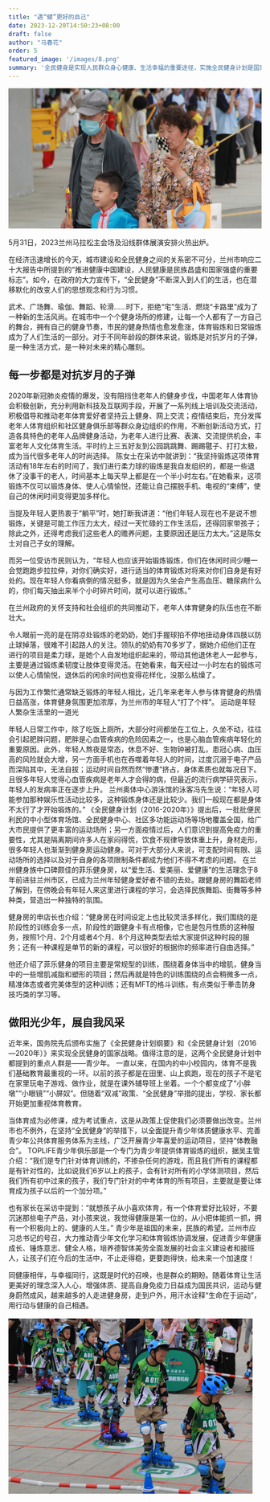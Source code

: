 ```yaml
---
title: "遇“健”更好的自己"
date: 2023-12-20T14:50:23+08:00
draft: false
author: "马春花"
order: 5
featured_image: '/images/8.png'
summary: '全民健身是实现人民群众身心健康、生活幸福的重要途径，实施全民健身计划是国家的重要发展战略'
---
```



 ![不放弃](/images/8.png)

5月31日，2023兰州马拉松主会场及沿线群体展演安排火热出炉。

在经济迅速增长的今天，城市建设和全民健身之间的关系密不可分，兰州市响应二十大报告中所提到的“推进健康中国建设，人民健康是民族昌盛和国家强盛的重要标志”。如今，在政府的大力宣传下，“全民健身”不断深入到人们的生活，也在潜移默化的改变人们的思想观念和行为习惯。

武术、广场舞、瑜伽、舞蹈、轮滑……时下，拒绝“宅”生活、燃烧“卡路里”成为了一种新的生活风尚。在城市中一个个健身场所的修建，让每一个人都有了一方自己的舞台，拥有自己的健身节奏，市民的健身热情也愈发愈涨，体育锻炼和日常锻炼成为了人们生活的一部分。对于不同年龄段的群体来说，锻炼是对抗岁月的子弹，是一种生活方式，是一种对未来的精心雕刻。

## 每一步都是对抗岁月的子弹

2020年新冠肺炎疫情的爆发，没有阻挡住老年人的健身步伐，中国老年人体育协会积极创新，充分利用新科技及互联网手段，开展了一系列线上培训及交流活动，积极倡导和推动老年体育爱好者坚持云上健身、网上交流；疫情结束后，充分发挥老年人体育组织和社区健身俱乐部等群众身边组织的作用，不断创新活动方式，打造各具特色的老年人品牌健身活动，为老年人进行比赛、表演、交流提供机会，丰富老年人文化体育生活。平时约上三五好友到公园跳跳舞、踢踢毽子、打打太极，成为当代很多老年人的时尚选择。
陈女士在采访中就讲到：“我坚持锻炼这项体育活动有18年左右的时间了，我们进行柔力球的锻炼是我自发组织的，都是一些退休了没事干的老人，时间基本上每天早上都是在一个半小时左右。”在她看来，这项锻炼不仅可以锻炼身体、使人心情愉悦，还能让自己摆脱手机、电视的“束缚”，使自己的休闲时间变得更加多样化。

当提及年轻人更热衷于“躺平”时，她打断我讲道：“他们年轻人现在也不是说不想锻炼，关键是可能工作压力太大，经过一天忙碌的工作生活后，还得回家带孩子；除此之外，还得考虑我们这些老人的赡养问题，主要原因还是压力太大。”这是陈女士对自己子女的理解。

而另一位受访市民则认为，“年轻人也应该开始锻炼锻炼，你们在休闲时间少睡一会觉跑跑步拉拉伸，对你们确实好，进行适当的体育锻炼对将来对你们自身是有好处的。现在年轻人你看病倒的情况挺多，就是因为久坐会产生高血压、糖尿病什么的，你们每天抽出来半个小时碎片时间，就可以进行锻炼。” 

在兰州政府的关怀支持和社会组织的共同推动下，老年人体育健身的队伍也在不断壮大。

令人眼前一亮的是在阴凉处锻炼的老奶奶，她们手握球拍不停地扭动身体四肢以防止球掉落，很难不引起路人的关注。领队的奶奶有70多岁了，据她介绍他们正在进行的项目是柔力球，是她个人自发地组织起来的，带动其他退休老人一起参与，主要是通过锻炼柔韧度让肢体变得灵活。在她看来，每天经过一小时左右的锻炼可以使人心情愉悦，退休后的闲余时间也变得花样化，没那么枯燥了。

与因为工作繁忙通常缺乏锻炼的年轻人相比，近几年来老年人参与体育健身的热情日益高涨，体育健身氛围更加浓厚，为兰州市的年轻人“打了个样”。
运动是年轻人繁杂生活里的一道光

年轻人日常工作中，除了吃饭上厕所，大部分时间都坐在工位上，久坐不动，往往会引起肥胖问题，肥胖是心血管疾病的危险因素之一，也是心脑血管疾病年轻化的重要原因。此外，年轻人熬夜是常态，休息不好、生物钟被打乱，患冠心病、血压高的风险就会大增，另一方面手机也在吞噬着年轻人的时间，过度沉溺于电子产品而深陷其中，无法自拔；运动时间自然而然“惨遭”挤占，身体素质也就每况日下。且很多年轻人觉得心血管疾病是老年人才会得的病，但最近的流行病学研究表示，年轻人的发病率正在逐步上升。
兰州奥体中心游泳馆的泳客冯先生说：“年轻人可能参加那种娱乐性活动比较多，这种锻炼身体还是比较少。我们一般现在都是身体不太行了才开始锻炼的。”
《全民健身计划（2016-2020年）》提出后，一批批便民利民的中小型体育场馆、全民健身中心、社区多功能运动场等场地覆盖全国，给广大市民提供了更丰富的运动场所；另一方面疫情过后，人们意识到提高免疫力的重要性，尤其是隔离期间许多人在家闷得慌，饮食不规律导致体重上升，身材走形，很多年轻人也渐渐到健身房运动健身。可对于大部分人来说，可支配时间有限、运动场所的选择以及对于自身的各项限制条件都成为他们不得不考虑的问题。
在兰州健身族中口碑颇佳的菲乐健身房，以“爱生活、爱美丽、爱健康”的生活理念于8年前进驻兰州市区，已成为兰州年轻健身爱好者不错的去处。跟健身房的舞蹈老师了解到，在傍晚会有年轻人来这里进行课程的学习，会选择民族舞蹈、街舞等多种种类，营造出一种独特的氛围。

健身房的申店长也介绍：“健身房在时间设定上也比较灵活多样化，我们围绕的是阶段性的训练会多一点，阶段性的跟健身卡有点相像，它也是包月性质的这种服务，按照1个月、2个月或者4个月、8个月这种类型去给大家提供这种时段的服务；还有一种课程是单节的新的课程，可以很好的根据你的频率进行自由选择。”

他还介绍了菲乐健身的项目主要是常规型的训练，围绕着身体当中的增肌，健身当中的一些增肌减脂和塑形的项目；然后再就是特色的训练围绕的点会稍微多一点，精准体态或者完美体型的这种训练；还有MFT的格斗训练，有点类似于拳击防身技巧类的学习等。

## 做阳光少年，展自我风采

近年来，国务院先后颁布实施了《全民健身计划纲要》和《全民健身计划（2016—2020年）》来实现全民健身的国家战略。值得注意的是，这两个全民健身计划中都提到的重点人群是——青少年。
一直以来，在国内的中小校园内，体育不是我们基础教育最重视的一环。以前的孩子都是在田里、山上疯跑，现在的孩子不是宅在家里玩电子游戏、做作业，就是在课外辅导班上坐着。一个个都变成了“小胖墩”“小眼镜”“小屏奴”。但随着“双减”政策、“全民健身”举措的提出，学校、家长都开始更加重视体育教育。

当体育成为必修课，成为考试重点，这是从政策上促使我们必须要做出改变。兰州市也不例外，在坚持“全民健身”的举措下，以全面提升青少年体质健康水平、完善青少年公共体育服务体系为主线，广泛开展青少年喜爱的运动项目，坚持“体教融合”。
TOPLIFE青少年俱乐部是一个专门为青少年提供体育锻炼的组织，据吴主管介绍：“我们是专门针对体育训练的，不掺杂任何的游戏，而且我们所有的课程都是有针对性的，比如说我们6岁以上的孩子，会有针对所有的小学体测项目，然后我们所有初中过来的孩子，我们专门针对的中考体育的所有项目，主要就是要让体育成为孩子以后的一个加分项。”

也有家长在采访中提到：“就想孩子从小喜欢体育，有一个体育爱好比较好，不要沉迷那些电子产品，对小孩来说，我觉得健康是第一位的，从小把体能抓一抓，拥有一个积极向上的、健康的人生。”
青少年是祖国的未来，民族的希望。兰州市应习总书记的号召，大力推动青少年文化学习和体育锻炼协调发展，促进青少年健康成长、锤炼意志、健全人格，培养德智体美劳全面发展的社会主义建设者和接班人，让孩子们在今后的生活中，不止走得稳，更要跑得快，给未来一个加速度！

同健康相伴，与幸福同行，这既是时代的召唤，也是群众的期盼。随着体育让生活更美好的理念深入人心，增强体质、提高自身免疫力日益成为国民共识，运动与健身蔚然成风，越来越多的人走进健身房，走到户外，用汗水诠释“生命在于运动”，用行动与健康的自己相遇。

 ![不放弃](/images/9.png)
